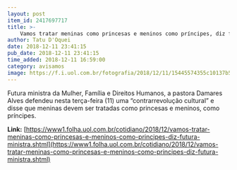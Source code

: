 ```yaml
---
layout: post
item_id: 2417697717
title: >-
    Vamos tratar meninas como princesas e meninos como príncipes, diz futura ministra
author: Tatu D'Oquei
date: 2018-12-11 23:41:15
pub_date: 2018-12-11 23:41:15
time_added: 2018-12-11 16:59:00
category: avisamos
image: https://f.i.uol.com.br/fotografia/2018/12/11/15445574355c10137b571ec_1544557435_3x2_rt.jpg
---
```


Futura ministra da Mulher, Família e Direitos Humanos, a pastora Damares Alves defendeu nesta terça-feira (11) uma “contrarrevolução cultural” e disse que meninas devem ser tratadas como princesas e meninos, como príncipes.

**Link:** [https://www1.folha.uol.com.br/cotidiano/2018/12/vamos-tratar-meninas-como-princesas-e-meninos-como-principes-diz-futura-ministra.shtml](https://www1.folha.uol.com.br/cotidiano/2018/12/vamos-tratar-meninas-como-princesas-e-meninos-como-principes-diz-futura-ministra.shtml)

